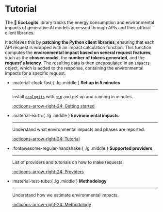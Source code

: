 # Tutorial

The :seedling: **EcoLogits** library tracks the energy consumption and environmental impacts of generative AI models accessed through APIs and their official client libraries. 

It achieves this by **patching the Python client libraries**, ensuring that each API request is wrapped with an impact calculation function. This function computes the **environmental impact based on several request features**, such as the **chosen model**, the **number of tokens generated**, and the **request's latency**. The resulting data is then encapsulated in an `Impacts` object, which is added to the response, containing the environmental impacts for a specific request.


<div class="grid cards" markdown>

-   :material-clock-fast:{ .lg .middle } __Set up in 5 minutes__

    ---

    Install [`ecologits`](#) with [`pip`](#) and get up
    and running in minutes.

    [:octicons-arrow-right-24: Getting started](../index.md)

-   :material-earth:{ .lg .middle } __Environmental impacts__

    ---

    Understand what environmental impacts and phases are reported.  

    [:octicons-arrow-right-24: Tutorial](impacts.md)

-   :fontawesome-regular-handshake:{ .lg .middle } __Supported providers__

    ---

    List of providers and tutorials on how to make requests.

    [:octicons-arrow-right-24: Providers](providers.md)

-   :material-test-tube:{ .lg .middle } __Methodology__

    ---
    
    Understand how we estimate environmental impacts.
    
    [:octicons-arrow-right-24: Methodology](../methodology/index.md)

</div>
